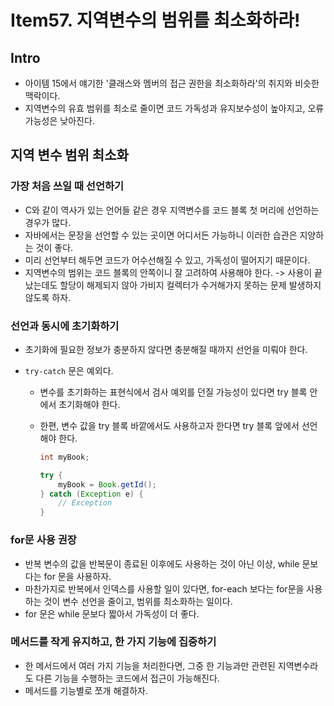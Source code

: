# Item57. 지역변수의 범위를 최소화하라!

## Intro

- 아이템 15에서 얘기한 '클래스와 멤버의 접근 권한을 최소화하라'의 취지와 비슷한 맥락이다.
- 지역변수의 유효 범위를 최소로 줄이면 코드 가독성과 유지보수성이 높아지고, 오류 가능성은 낮아진다.





## 지역 변수 범위 최소화

### 가장 처음 쓰일 때 선언하기

- C와 같이 역사가 있는 언어들 같은 경우 지역변수를 코드 블록 첫 머리에 선언하는 경우가 많다.
- 자바에서는 문장을 선언할 수 있는 곳이면 어디서든 가능하니 이러한 습관은 지양하는 것이 좋다.
- 미리 선언부터 해두면 코드가 어수선해질 수 있고, 가독성이 떨어지기 때문이다.
- 지역변수의 범위는 코드 블록의 안쪽이니 잘 고려하여 사용해야 한다. -> 사용이 끝났는데도 할당이 해제되지 않아 가비지 컬렉터가 수거해가지 못하는 문제 발생하지 않도록 하자.



### 선언과 동시에 초기화하기

- 초기화에 필요한 정보가 충분하지 않다면 충분해질 때까지 선언을 미뤄야 한다.

- `try-catch` 문은 예외다.

  - 변수를 초기화하는 표현식에서 검사 예외를 던질 가능성이 있다면 try 블록 안에서 초기화해야 한다.

  - 한편, 변수 값을 try 블록 바깥에서도 사용하고자 한다면 try 블록 앞에서 선언해야 한다.

    ~~~java
    int myBook;
    
    try {
      	myBook = Book.getId();
    } catch (Exception e) {
      	// Exception
    }
    ~~~



### for문 사용 권장

- 반복 변수의 값을 반복문이 종료된 이후에도 사용하는 것이 아닌 이상, while 문보다는 for 문을 사용하자.
- 마찬가지로 반복에서 인덱스를 사용할 일이 있다면, for-each 보다는 for문을 사용하는 것이 변수 선언을 줄이고, 범위를 최소화하는 일이다.
- for 문은 while 문보다 짧아서 가독성이 더 좋다.



### 메서드를 작게 유지하고, 한 가지 기능에 집중하기

- 한 메서드에서 여러 가지 기능을 처리한다면, 그중 한 기능과만 관련된 지역변수라도 다른 기능을 수행하는 코드에서 접근이 가능해진다.
- 메서드를 기능별로 쪼개 해결하자.



